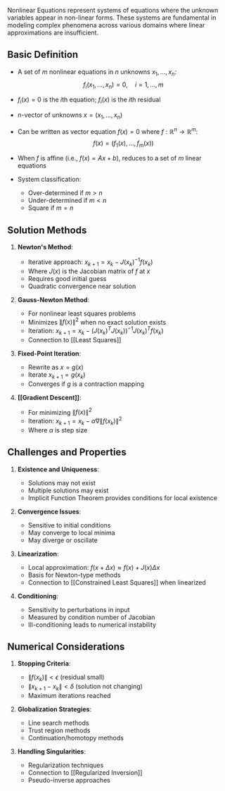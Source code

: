 Nonlinear Equations represent systems of equations where the unknown variables appear in non-linear forms. These systems are fundamental in modeling complex phenomena across various domains where linear approximations are insufficient.

## Basic Definition

- A set of $m$ nonlinear equations in $n$ unknowns $x_1, \ldots, x_n$:
  $$ f_i(x_1, \ldots, x_n) = 0, \quad i = 1, \ldots, m $$

- $f_i(x) = 0$ is the $i$th equation; $f_i(x)$ is the $i$th residual

- $n$-vector of unknowns $x = (x_1, \ldots, x_n)$

- Can be written as vector equation $f(x) = 0$ where $f: \mathbb{R}^n \to \mathbb{R}^m$:
  $$ f(x) = (f_1(x), \ldots, f_m(x)) $$

- When $f$ is affine (i.e., $f(x) = Ax + b$), reduces to a set of $m$ linear equations

- System classification:
  - Over-determined if $m > n$
  - Under-determined if $m < n$
  - Square if $m = n$

## Solution Methods

1. **Newton's Method**:
   - Iterative approach: $x_{k+1} = x_k - J(x_k)^{-1}f(x_k)$
   - Where $J(x)$ is the Jacobian matrix of $f$ at $x$
   - Requires good initial guess
   - Quadratic convergence near solution

2. **Gauss-Newton Method**:
   - For nonlinear least squares problems
   - Minimizes $\|f(x)\|^2$ when no exact solution exists
   - Iteration: $x_{k+1} = x_k - (J(x_k)^T J(x_k))^{-1} J(x_k)^T f(x_k)$
   - Connection to [[Least Squares]]

3. **Fixed-Point Iteration**:
   - Rewrite as $x = g(x)$
   - Iterate $x_{k+1} = g(x_k)$
   - Converges if $g$ is a contraction mapping

4. **[[Gradient Descent]]**:
   - For minimizing $\|f(x)\|^2$
   - Iteration: $x_{k+1} = x_k - \alpha \nabla \|f(x_k)\|^2$
   - Where $\alpha$ is step size

## Challenges and Properties

1. **Existence and Uniqueness**:
   - Solutions may not exist
   - Multiple solutions may exist
   - Implicit Function Theorem provides conditions for local existence

2. **Convergence Issues**:
   - Sensitive to initial conditions
   - May converge to local minima
   - May diverge or oscillate

3. **Linearization**:
   - Local approximation: $f(x + \Delta x) \approx f(x) + J(x)\Delta x$
   - Basis for Newton-type methods
   - Connection to [[Constrained Least Squares]] when linearized

4. **Conditioning**:
   - Sensitivity to perturbations in input
   - Measured by condition number of Jacobian
   - Ill-conditioning leads to numerical instability

## Numerical Considerations

1. **Stopping Criteria**:
   - $\|f(x_k)\| < \epsilon$ (residual small)
   - $\|x_{k+1} - x_k\| < \delta$ (solution not changing)
   - Maximum iterations reached

2. **Globalization Strategies**:
   - Line search methods
   - Trust region methods
   - Continuation/homotopy methods

3. **Handling Singularities**:
   - Regularization techniques
   - Connection to [[Regularized Inversion]]
   - Pseudo-inverse approaches
